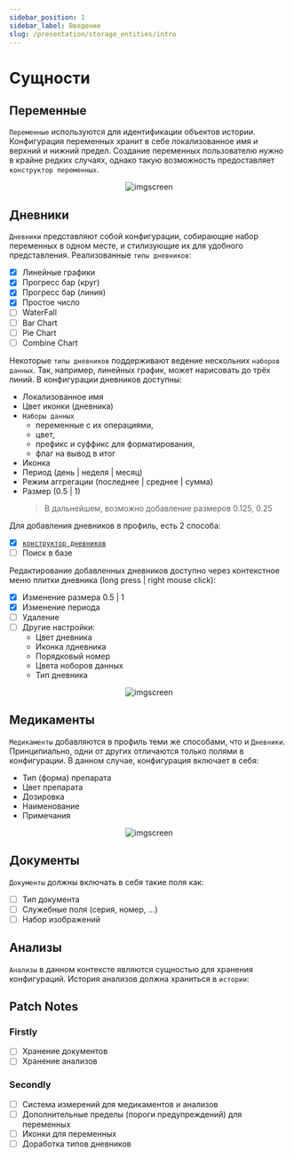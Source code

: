 ```yaml
---
sidebar_position: 1
sidebar_label: Введение
slug: /presentation/storage_entities/intro
---
```


# Сущности

## Переменные

`Переменные` используются для идентификации объектов истории. Конфигурация переменных хранит в себе локализованное имя и верхний и нижний предел. Создание переменных пользователю нужно в крайне редких случаях, однако такую возможность предоставляет `конструктор переменных`.

<div align="center"><img alt="imgscreen" src="../../../static/img/presentation/constructors/variable/variable_constructor.png"/></div>

## Дневники

`Дневники` представляют собой конфигурации, собирающие набор переменных в одном месте, и стилизующие их для удобного представления. Реализованные `типы дневников`:
- [x] Линейные графики
- [x] Прогресс бар (круг)
- [x] Прогресс бар (линия)
- [x] Простое число
- [ ] WaterFall
- [ ] Bar Chart
- [ ] Pie Chart
- [ ] Combine Chart

Некоторые `типы дневников` поддерживают ведение нескольних `наборов данных`. Так, например, линейных график, может нарисовать до трёх линий. В конфигурации дневников доступны:
- Локализованное имя
- Цвет иконки (дневника)
- `Наборы данных` 
    - переменные с их операциями, 
    - цвет, 
    - префикс и суффикс для форматирования,
    - флаг на вывод в итог
- Иконка
- Период (день | неделя | месяц)
- Режим аггрегации (последнее | среднее | сумма)
- Размер (0.5 | 1)
    > В дальнейшем, возможно добавление размеров 0.125, 0.25

Для добавления дневников в профиль, есть 2 способа:
- [x] [`конструктор дневников`](http://localhost:3002/docs/views/constructors#конструктор-дневников)
- [ ] Поиск в базе

Редактирование добавленных дневников доступно через контекстное меню плитки дневника (long press | right mouse click):
- [x] Изменение размера 0.5 | 1
- [x] Изменение периода
- [ ] Удаление
- [ ] Другие настройки:
    - Цвет дневника
    - Иконка лдневника
    - Порядковый номер
    - Цвета ноборов данных
    - Тип дневника

<div align="center"><img alt="imgscreen" src="../../../static/img/presentation/constructors/diary/diaryTiles.png"/></div>

## Медикаменты

`Медикаменты` добавляются в профиль теми же способами, что и `Дневники`. Принципиально, одни от других отличаются только полями в конфигурации. В данном случае, конфигурация включает в себя:
- Тип (форма) препарата
- Цвет препарата
- Дозировка
- Наименование
- Примечания

<div align="center"><img alt="imgscreen" src="../../../static/img/presentation/constructors/med/med.png"/></div>

## Документы

`Документы` должны включать в себя такие поля как:
- [ ] Тип документа
- [ ] Служебные поля (серия, номер, ...)
- [ ] Набор изображений

## Анализы
`Анализы` в данном контексте являются сущностью для хранения конфигураций. История анализов должна храниться в `истории`:

## Patch Notes

### Firstly

- [ ] Хранение документов
- [ ] Хранение анализов
### Secondly

- [ ] Система измерений для медикаментов и анализов
- [ ] Дополнительные пределы (пороги предупреждений) для переменных
- [ ] Иконки для переменных
- [ ] Доработка типов дневников
